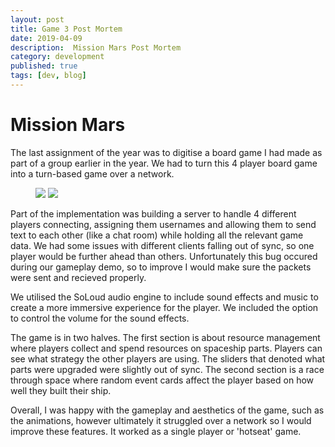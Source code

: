 ```yaml
---
layout: post
title: Game 3 Post Mortem
date: 2019-04-09
description:  Mission Mars Post Mortem
category: development
published: true
tags: [dev, blog]
---
```


# <b> Mission Mars </b>

The last assignment of the year was to digitise a board game I had made as part of a group earlier in the year.
We had to turn this 4 player board game into a turn-based game over a network.
<figure>
    <img src="MainMenu.png">
    <img src="shipcosts.png">
   </figure>


Part of the implementation was building a server to handle 4 different players connecting, assigning them usernames and allowing them to send text to each other (like a chat room) while holding all the relevant game data. 
We had some issues with different clients falling out of sync, so one player would be further ahead than others. 
Unfortunately this bug occured during our gameplay demo, so to improve I would make sure the packets were sent and recieved properly.

We utilised the SoLoud audio engine to include sound effects and music to create a more immersive experience for the player.
We included the option to control the volume for the sound effects.

The game is in two halves. The first section is about resource management where players collect and spend resources on spaceship parts. Players can see what strategy the other players are using. The sliders that denoted what parts were upgraded were slightly out of sync.
The second section is a race through space where random event cards affect the player based on how well they built their ship.

Overall, I was happy with the gameplay and aesthetics of the game, such as the animations, however ultimately it struggled over a network so I would improve these features.
It worked as a single player or 'hotseat' game. 



